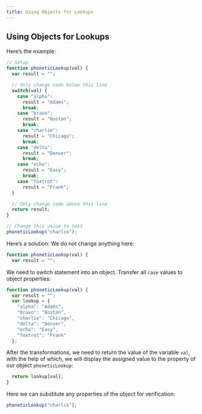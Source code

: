 ```yaml
---
title: Using Objects for Lookups
---
```

## Using Objects for Lookups

<!-- The article goes here, in GitHub-flavored Markdown. Feel free to add YouTube videos, images, and CodePen/JSBin embeds  -->

Here’s the example:
```javascript
// Setup
function phoneticLookup(val) {
  var result = "";

  // Only change code below this line
  switch(val) {
    case "alpha": 
      result = "Adams";
      break;
    case "bravo": 
      result = "Boston";
      break;
    case "charlie": 
      result = "Chicago";
      break;
    case "delta": 
      result = "Denver";
      break;
    case "echo": 
      result = "Easy";
      break;
    case "foxtrot": 
      result = "Frank";
  }

  // Only change code above this line
  return result;
}

// Change this value to test
phoneticLookup("charlie");
```

Here’s a solution:
We do not change anything here:
```javascript
function phoneticLookup(val) {
  var result = "";
```
We need to switch statement into an object. Transfer all `case` values to object properties: 

```javascript
function phoneticLookup(val) {
  var result = "";
  var lookup = {
    "alpha": "Adams",
    "bravo": "Boston",
    "charlie": "Chicago",
    "delta": "Denver",
    "echo": "Easy",
    "foxtrot": "Frank"
  };
  ```
After the transformations, we need to return the value of the variable `val`, with the help of which, we will display the assigned value to the property of our object `phoneticLookup`:

```javascript
  return lookup[val];
}
 ```
 Here we can substitute any properties of the object for verification:
 ```javascript
phoneticLookup("charlie");
 ```
<!-- The article goes here, in GitHub-flavored Markdown. Feel free to add YouTube videos, images, and CodePen/JSBin embeds  -->
